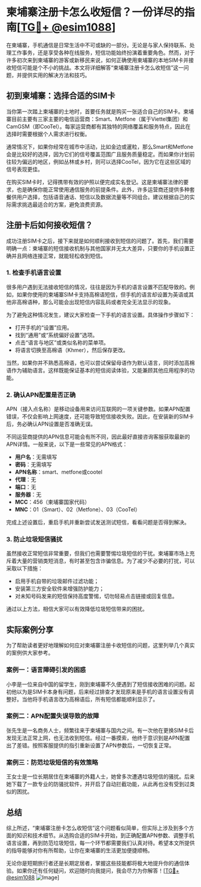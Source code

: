 # 柬埔寨注册卡怎么收短信？一份详尽的指南[[TG💪+ @esim1088](https://t.me/s/esim1088)]

在柬埔寨，手机通信是日常生活中不可或缺的一部分。无论是与家人保持联系、处理工作事务，还是享受各种在线服务，短信功能始终扮演着重要角色。然而，对于许多初次来到柬埔寨的游客或新移民来说，如何正确使用柬埔寨的本地SIM卡并接收短信可能是个不小的挑战。本文将详细解答“柬埔寨注册卡怎么收短信”这一问题，并提供实用的解决方法和技巧。

## 初到柬埔寨：选择合适的SIM卡

当你第一次踏上柬埔寨的土地时，首要任务就是购买一张适合自己的SIM卡。柬埔寨目前主要有三家主要的电信运营商：Smart、Metfone（属于Viettel集团）和CamGSM（即CooTel）。每家运营商都有其独特的网络覆盖和服务特点，因此在选择时需要根据个人需求进行权衡。

通常情况下，如果你经常在城市中活动，比如金边或暹粒，那么Smart和Metfone会是比较好的选择，因为它们的信号覆盖范围广且服务质量稳定。而如果你计划前往较为偏远的地区，例如丛林或乡村，则可以选择CooTel，因为它在这些区域的信号表现更佳。

在购买SIM卡时，记得携带有效的护照以便完成实名登记。这是柬埔寨法律的要求，也是确保你能正常使用通信服务的前提条件。此外，许多运营商还提供多种套餐供用户选择，包括语音通话、短信以及数据流量等不同组合。建议根据自己的实际需求挑选最适合的方案，避免浪费资源。

## 注册卡后如何接收短信？

成功注册SIM卡之后，接下来就是如何顺利接收到短信的问题了。首先，我们需要明确一点：柬埔寨的短信接收机制与其他国家并无太大差异，只要你的手机设置正确并且网络连接正常，就能轻松收到短信。

### 1. 检查手机语言设置

很多用户遇到无法接收短信的情况，往往是因为手机的语言设置不匹配导致的。例如，如果你使用的柬埔寨SIM卡支持高棉语短信，但手机的语言却设置为英语或其他非高棉语种，那么可能会出现短信内容乱码或者完全无法显示的现象。

为了避免这种情况发生，建议大家检查一下手机的语言设置。具体操作步骤如下：

- 打开手机的“设置”应用。
- 找到“通用”或“系统偏好设置”选项。
- 点击“语言与地区”或类似名称的菜单项。
- 将语言切换至高棉语（Khmer），然后保存更改。

当然，如果你并不熟悉高棉语，也可以尝试保留母语作为默认语言，同时添加高棉语作为辅助语言。这样既能保证基本的短信阅读体验，又能兼顾其他应用程序的功能。

### 2. 确认APN配置是否正确

APN（接入点名称）是移动设备用来访问互联网的一项关键参数。如果APN配置错误，不仅会影响上网速度，还可能导致短信接收失败。因此，在安装新的SIM卡后，务必确认APN设置是否准确无误。

不同运营商提供的APN信息可能会有所不同，因此最好直接咨询客服获取最新的APN详情。一般来说，以下是一些常见的APN格式：

- **用户名**：无需填写
- **密码**：无需填写
- **APN名称**：smart、metfone或cootel
- **代理**：无
- **端口**：无
- **服务器**：无
- **MCC**：456（柬埔寨国家代码）
- **MNC**：01（Smart）、02（Metfone）、03（CooTel）

完成上述设置后，重启手机并重新尝试发送测试短信，看看问题是否得到解决。

### 3. 防止垃圾短信骚扰

虽然接收正常短信非常重要，但我们也需要警惕垃圾短信的干扰。柬埔寨市场上充斥着大量的营销类短消息，有时甚至包含诈骗信息。为了减少不必要的打扰，可以采取以下措施：

- 启用手机自带的垃圾邮件过滤功能；
- 安装第三方安全软件来增强防护能力；
- 对未知号码发来的短信保持高度警惕，切勿轻易点击链接或回复信息。

通过以上方法，相信大家可以有效降低垃圾短信带来的困扰。

## 实际案例分享

为了帮助读者更好地理解如何应对柬埔寨注册卡收短信的问题，这里列举几个真实的案例供大家参考。

### 案例一：语言障碍引发的困惑

小李是一位来自中国的留学生，刚到柬埔寨不久便遇到了短信接收困难的问题。起初他以为是SIM卡本身有问题，后来经过排查才发现原来是手机的语言设置没有调整好。当他将手机语言改为高棉语后，所有短信都能顺利显示了。

### 案例二：APN配置失误导致的故障

张先生是一名商务人士，频繁往来于柬埔寨与国内之间。有一次他在更换SIM卡后发现无法正常上网，也无法收到短信。经过一番摸索，他终于意识到是APN配置出了差错。按照客服提供的指引重新设置了APN参数后，一切恢复正常。

### 案例三：防范垃圾短信的有效策略

王女士是一位长期居住在柬埔寨的外籍人士，她曾多次遭遇垃圾短信的骚扰。后来她下载了一款专业的防骚扰软件，并开启了自动拦截功能，从此再也没有受到过类似的困扰。

## 总结

综上所述，“柬埔寨注册卡怎么收短信”这个问题看似简单，但实际上涉及到多个方面的知识和技术细节。从选购合适的SIM卡开始，到正确配置APN参数、调整手机语言设置，再到防范垃圾短信，每一个环节都需要我们认真对待。希望本文所提供的指导能够对你有所帮助，让你在柬埔寨的生活更加便捷顺畅。

无论你是短期旅行者还是长期定居者，掌握这些技能都将极大地提升你的通信体验。如果你还有任何疑问，欢迎随时向我提问，我会尽力为你解答！[[TG💪+ @esim1088](https://t.me/s/esim1088) ![Image](https://i.postimg.cc/4NQfJmqS/Snipaste-2025-05-13-00-14-12.png)]